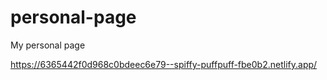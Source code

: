 # personal-page
 My personal page

https://6365442f0d968c0bdeec6e79--spiffy-puffpuff-fbe0b2.netlify.app/
